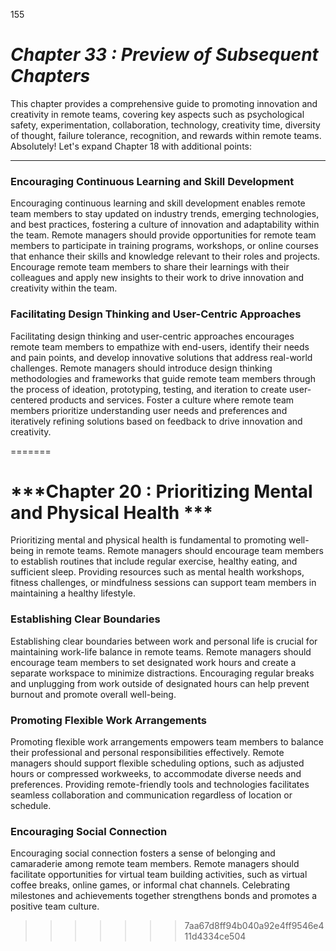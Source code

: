 155


# ***Chapter 33  : Preview of Subsequent Chapters***


This chapter provides a comprehensive guide to promoting innovation and creativity in remote teams, covering key aspects such as psychological safety, experimentation, collaboration, technology, creativity time, diversity of thought, failure tolerance, recognition, and rewards within remote teams.
Absolutely! Let's expand Chapter 18 with additional points:

---

### **Encouraging Continuous Learning and Skill Development**

Encouraging continuous learning and skill development enables remote team members to stay updated on industry trends, emerging technologies, and best practices, fostering a culture of innovation and adaptability within the team. Remote managers should provide opportunities for remote team members to participate in training programs, workshops, or online courses that enhance their skills and knowledge relevant to their roles and projects. Encourage remote team members to share their learnings with their colleagues and apply new insights to their work to drive innovation and creativity within the team.

### **Facilitating Design Thinking and User-Centric Approaches**

Facilitating design thinking and user-centric approaches encourages remote team members to empathize with end-users, identify their needs and pain points, and develop innovative solutions that address real-world challenges. Remote managers should introduce design thinking methodologies and frameworks that guide remote team members through the process of ideation, prototyping, testing, and iteration to create user-centered products and services. Foster a culture where remote team members prioritize understanding user needs and preferences and iteratively refining solutions based on feedback to drive innovation and creativity.

=======
# ***Chapter 20 : Prioritizing Mental and Physical Health ***


Prioritizing mental and physical health is fundamental to promoting well-being in remote teams. Remote managers should encourage team members to establish routines that include regular exercise, healthy eating, and sufficient sleep. Providing resources such as mental health workshops, fitness challenges, or mindfulness sessions can support team members in maintaining a healthy lifestyle.

### **Establishing Clear Boundaries**

Establishing clear boundaries between work and personal life is crucial for maintaining work-life balance in remote teams. Remote managers should encourage team members to set designated work hours and create a separate workspace to minimize distractions. Encouraging regular breaks and unplugging from work outside of designated hours can help prevent burnout and promote overall well-being.

### **Promoting Flexible Work Arrangements**

Promoting flexible work arrangements empowers team members to balance their professional and personal responsibilities effectively. Remote managers should support flexible scheduling options, such as adjusted hours or compressed workweeks, to accommodate diverse needs and preferences. Providing remote-friendly tools and technologies facilitates seamless collaboration and communication regardless of location or schedule.

### **Encouraging Social Connection**

Encouraging social connection fosters a sense of belonging and camaraderie among remote team members. Remote managers should facilitate opportunities for virtual team building activities, such as virtual coffee breaks, online games, or informal chat channels. Celebrating milestones and achievements together strengthens bonds and promotes a positive team culture.
>>>>>>> 7aa67d8ff94b040a92e4ff9546e411d4334ce504
